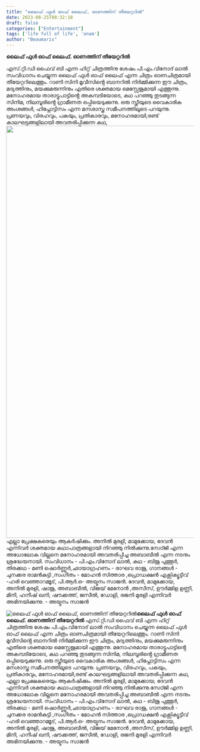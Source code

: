 ```yaml
---
title: "ലൈഫ് ഫുൾ ഓഫ് ലൈഫ്, ഓണത്തിന് തീയേറ്ററിൽ"
date: 2023-08-25T08:32:18
draft: false
categories: ["Entertainment"]
tags: ['life full of life', 'onam']
author: "Beaumaris"
---
```


<strong>ലൈഫ് ഫുൾ ഓഫ് ലൈഫ്. ഓണത്തിന് തീയേറ്ററിൽ</strong>

എസ്.റ്റി.ഡി ഫൈവ് ബി എന്ന ഹിറ്റ് ചിത്രത്തിനു ശേഷം പി.എം.വിനോദ് ലാൽ സംവിധാനം ചെയ്യുന്ന ലൈഫ് ഫുൾ ഓഫ് ലൈഫ് എന്ന ചിത്രം ഓണചിത്രമായി തീയേറ്ററിലെത്തും. റാണി സിനി മൂവീസിൻ്റെ ബാനറിൽ നിർമ്മിക്കുന്ന ഈ ചിത്രം, മദ്യത്തിനും, മയക്കുമരുന്നിനും എതിരെ ശക്തമായ മെസ്സേജുമായി എത്തുന്നു.
മനോഹരമായ താരാട്ടുപാട്ടിൻ്റെ അകമ്പടിയോടെ, കഥ പറഞ്ഞു തുടങ്ങുന്ന സിനിമ, നിലമ്പൂരിൻ്റെ ഗ്രാമീണത ഒപ്പിയെടുക്കുന്നു. ഒരു സ്ത്രീയുടെ വൈകാരിക അംശങ്ങൾ, ഹിപ്നോട്ടിസം എന്ന മനശാസ്ത്ര സമീപനത്തിലൂടെ പറയുന്നു. പ്രണയവും, വിരഹവും, പകയും, പ്രതികാരവും, മനോഹരമായി,രണ്ട് കാലഘട്ടങ്ങളിലായി അവതരിപ്പിക്കുന്ന കഥ, <img class="size-full wp-image-415765 aligncenter" src="https://cdn.boolokam.com/articles/2023/08/sqddf.jpg" alt="" width="1188" height="1103" />എല്ലാ പ്രേക്ഷകരെയും ആകർഷിക്കും. അനിൽ മുരളി, മാമുക്കോയ, ദേവൻ എന്നിവർ ശക്തമായ കഥാപാത്രങ്ങളായി നിറഞ്ഞു നിൽക്കുന്നു.സേഠ്ജി എന്ന അധോലോക വില്ലനെ മനോഹരമായി അവതരിപ്പിച്ച അബാബീൽ എന്ന നടനും ശ്രദ്ധേയനായി.
സംവിധാനം - പി.എം.വിനോദ് ലാൽ, കഥ - ബിജു പുത്തൂർ, തിരക്കഥ - മണി ഷൊർണ്ണൂർ,ഛായാഗ്രഹണം - രാഘവ രാജു, ഗാനങ്ങൾ - ചുനക്കര രാമൻകുട്ടി ,സംഗീതം - മോഹൻ സിത്താര ,പ്രൊഡക്ഷൻ എക്സിക്യൂട്ടീവ് -ഹരി വെഞ്ഞാറമ്മൂട്, പി.ആർ.ഒ- അയ്മനം സാജൻ. ദേവൻ, മാമുക്കോയ, അനിൽ മുരളി, ഷാജു, അബാബീൽ, വിജയ് മേനോൻ ,അസീസ്, ഊർമ്മിള ഉണ്ണി, മിനി, ഹനീഷ് ഖനി, ഷൗക്കത്ത്, ജസീൽ, ഡോളി, രജനി മുരളി എന്നിവർ അഭിനയിക്കുന്നു. - അയ്മനം സാജൻ


![ലൈഫ് ഫുൾ ഓഫ് ലൈഫ്, ഓണത്തിന് തീയേറ്ററിൽ](https://cdn.boolokam.com/articles/2023/08/sqddf.jpg)**ലൈഫ് ഫുൾ ഓഫ് ലൈഫ്. ഓണത്തിന് തീയേറ്ററിൽ** എസ്.റ്റി.ഡി ഫൈവ് ബി എന്ന ഹിറ്റ് ചിത്രത്തിനു ശേഷം പി.എം.വിനോദ് ലാൽ സംവിധാനം ചെയ്യുന്ന ലൈഫ് ഫുൾ ഓഫ് ലൈഫ് എന്ന ചിത്രം ഓണചിത്രമായി തീയേറ്ററിലെത്തും. റാണി സിനി മൂവീസിൻ്റെ ബാനറിൽ നിർമ്മിക്കുന്ന ഈ ചിത്രം, മദ്യത്തിനും, മയക്കുമരുന്നിനും എതിരെ ശക്തമായ മെസ്സേജുമായി എത്തുന്നു. മനോഹരമായ താരാട്ടുപാട്ടിൻ്റെ അകമ്പടിയോടെ, കഥ പറഞ്ഞു തുടങ്ങുന്ന സിനിമ, നിലമ്പൂരിൻ്റെ ഗ്രാമീണത ഒപ്പിയെടുക്കുന്നു. ഒരു സ്ത്രീയുടെ വൈകാരിക അംശങ്ങൾ, ഹിപ്നോട്ടിസം എന്ന മനശാസ്ത്ര സമീപനത്തിലൂടെ പറയുന്നു. പ്രണയവും, വിരഹവും, പകയും, പ്രതികാരവും, മനോഹരമായി,രണ്ട് കാലഘട്ടങ്ങളിലായി അവതരിപ്പിക്കുന്ന കഥ, എല്ലാ പ്രേക്ഷകരെയും ആകർഷിക്കും. അനിൽ മുരളി, മാമുക്കോയ, ദേവൻ എന്നിവർ ശക്തമായ കഥാപാത്രങ്ങളായി നിറഞ്ഞു നിൽക്കുന്നു.സേഠ്ജി എന്ന അധോലോക വില്ലനെ മനോഹരമായി അവതരിപ്പിച്ച അബാബീൽ എന്ന നടനും ശ്രദ്ധേയനായി. സംവിധാനം - പി.എം.വിനോദ് ലാൽ, കഥ - ബിജു പുത്തൂർ, തിരക്കഥ - മണി ഷൊർണ്ണൂർ,ഛായാഗ്രഹണം - രാഘവ രാജു, ഗാനങ്ങൾ - ചുനക്കര രാമൻകുട്ടി ,സംഗീതം - മോഹൻ സിത്താര ,പ്രൊഡക്ഷൻ എക്സിക്യൂട്ടീവ് -ഹരി വെഞ്ഞാറമ്മൂട്, പി.ആർ.ഒ- അയ്മനം സാജൻ. ദേവൻ, മാമുക്കോയ, അനിൽ മുരളി, ഷാജു, അബാബീൽ, വിജയ് മേനോൻ ,അസീസ്, ഊർമ്മിള ഉണ്ണി, മിനി, ഹനീഷ് ഖനി, ഷൗക്കത്ത്, ജസീൽ, ഡോളി, രജനി മുരളി എന്നിവർ അഭിനയിക്കുന്നു. - അയ്മനം സാജൻ
